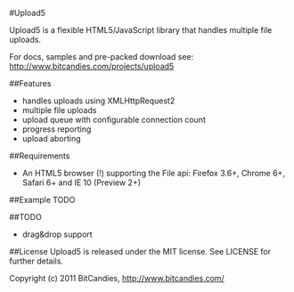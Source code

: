 #Upload5

Upload5 is a flexible HTML5/JavaScript library that handles multiple file uploads.

For docs, samples and pre-packed download see:
http://www.bitcandies.com/projects/upload5

##Features
* handles uploads using XMLHttpRequest2
* multiple file uploads
* upload queue with configurable connection count
* progress reporting
* upload aborting

##Requirements
* An HTML5 browser (!) supporting the File api: Firefox 3.6+, Chrome 6+, Safari 6+ and IE 10 (Preview 2+)

##Example
TODO

##TODO
* drag&drop support

##License
Upload5 is released under the MIT license. See LICENSE for further details.

Copyright (c) 2011 BitCandies, http://www.bitcandies.com/
